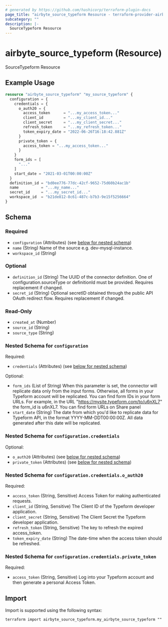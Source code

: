 ```yaml
---
# generated by https://github.com/hashicorp/terraform-plugin-docs
page_title: "airbyte_source_typeform Resource - terraform-provider-airbyte"
subcategory: ""
description: |-
  SourceTypeform Resource
---
```


# airbyte_source_typeform (Resource)

SourceTypeform Resource

## Example Usage

```terraform
resource "airbyte_source_typeform" "my_source_typeform" {
  configuration = {
    credentials = {
      o_auth20 = {
        access_token      = "...my_access_token..."
        client_id         = "...my_client_id..."
        client_secret     = "...my_client_secret..."
        refresh_token     = "...my_refresh_token..."
        token_expiry_date = "2022-06-26T16:18:42.881Z"
      }
      private_token = {
        access_token = "...my_access_token..."
      }
    }
    form_ids = [
      "..."
    ]
    start_date = "2021-03-01T00:00:00Z"
  }
  definition_id = "bd0ee776-77dc-42cf-9652-75d60b24ac1b"
  name          = "...my_name..."
  secret_id     = "...my_secret_id..."
  workspace_id  = "b21de812-8c61-487c-b7b3-9e15f5256664"
}
```

<!-- schema generated by tfplugindocs -->
## Schema

### Required

- `configuration` (Attributes) (see [below for nested schema](#nestedatt--configuration))
- `name` (String) Name of the source e.g. dev-mysql-instance.
- `workspace_id` (String)

### Optional

- `definition_id` (String) The UUID of the connector definition. One of configuration.sourceType or definitionId must be provided. Requires replacement if changed.
- `secret_id` (String) Optional secretID obtained through the public API OAuth redirect flow. Requires replacement if changed.

### Read-Only

- `created_at` (Number)
- `source_id` (String)
- `source_type` (String)

<a id="nestedatt--configuration"></a>
### Nested Schema for `configuration`

Required:

- `credentials` (Attributes) (see [below for nested schema](#nestedatt--configuration--credentials))

Optional:

- `form_ids` (List of String) When this parameter is set, the connector will replicate data only from the input forms. Otherwise, all forms in your Typeform account will be replicated. You can find form IDs in your form URLs. For example, in the URL "https://mysite.typeform.com/to/u6nXL7" the form_id is u6nXL7. You can find form URLs on Share panel
- `start_date` (String) The date from which you'd like to replicate data for Typeform API, in the format YYYY-MM-DDT00:00:00Z. All data generated after this date will be replicated.

<a id="nestedatt--configuration--credentials"></a>
### Nested Schema for `configuration.credentials`

Optional:

- `o_auth20` (Attributes) (see [below for nested schema](#nestedatt--configuration--credentials--o_auth20))
- `private_token` (Attributes) (see [below for nested schema](#nestedatt--configuration--credentials--private_token))

<a id="nestedatt--configuration--credentials--o_auth20"></a>
### Nested Schema for `configuration.credentials.o_auth20`

Required:

- `access_token` (String, Sensitive) Access Token for making authenticated requests.
- `client_id` (String, Sensitive) The Client ID of the Typeform developer application.
- `client_secret` (String, Sensitive) The Client Secret the Typeform developer application.
- `refresh_token` (String, Sensitive) The key to refresh the expired access_token.
- `token_expiry_date` (String) The date-time when the access token should be refreshed.


<a id="nestedatt--configuration--credentials--private_token"></a>
### Nested Schema for `configuration.credentials.private_token`

Required:

- `access_token` (String, Sensitive) Log into your Typeform account and then generate a personal Access Token.

## Import

Import is supported using the following syntax:

```shell
terraform import airbyte_source_typeform.my_airbyte_source_typeform ""
```
